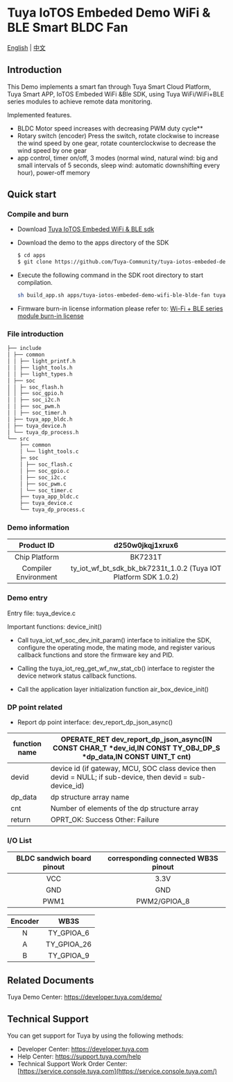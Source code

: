 # Tuya IoTOS Embeded Demo WiFi & BLE Smart BLDC Fan

[English](./README.md) | [中文](./README_zh.md) 

## Introduction 

This Demo implements a smart fan through Tuya Smart Cloud Platform, Tuya Smart APP, IoTOS Embeded WiFi &Ble SDK, using Tuya WiFi/WiFi+BLE series modules to achieve remote data monitoring.

Implemented features.

+ BLDC Motor speed increases with decreasing PWM duty cycle** 
+ Rotary switch (encoder) Press the switch, rotate clockwise to increase the wind speed by one gear, rotate counterclockwise to decrease the wind speed by one gear
+ app control, timer on/off, 3 modes (normal wind, natural wind: big and small intervals of 5 seconds, sleep wind: automatic downshifting every hour), power-off memory




## Quick start 

### Compile and burn
+ Download [Tuya IoTOS Embeded WiFi & BLE sdk](https://github.com/tuya/tuya-iotos-embeded-sdk-wifi-ble-bk7231t) 

+ Download the demo to the apps directory of the SDK 

  ```bash
  $ cd apps
  $ git clone https://github.com/Tuya-Community/tuya-iotos-embeded-demo-wifi-ble-blde-fan
  ```
  
+ Execute the following command in the SDK root directory to start compilation.

  ```bash
  sh build_app.sh apps/tuya-iotos-embeded-demo-wifi-ble-blde-fan tuya-iotos-embeded-demo-wifi-ble-blde-fan 1.0.0 
  ```

+ Firmware burn-in license information please refer to: [Wi-Fi + BLE series module burn-in license](https://developer.tuya.com/cn/docs/iot/device-development/burn-and-authorization/burn-and-authorize-wifi-ble-modules/burn-and-authorize-wb-series-modules?id=Ka78f4pttsytd) 

 

 ### File introduction 

```bash
├── include
│ ├── common
│ │ ├── light_printf.h
│ │ ├── light_tools.h
│ │ ├── light_types.h
│ ├── soc
│ │ ├─ soc_flash.h
│ │ ├── soc_gpio.h
│ │ ├── soc_i2c.h
│ │ ├── soc_pwm.h
│ │ ├── soc_timer.h
│ ├── tuya_app_bldc.h
│ ├── tuya_device.h
│ └── tuya_dp_process.h
└── src
    ├── common
    │ └── light_tools.c
    ├─ soc
    │ ├── soc_flash.c
    │ ├── soc_gpio.c
    │ ├── soc_i2c.c
    │ ├── soc_pwm.c
    │ └── soc_timer.c
    ├── tuya_app_bldc.c
    ├── tuya_device.c
    └── tuya_dp_process.c
```




 ### Demo information 

| Product ID | d250w0jkqj1xrux6 |
| :------: | :--------------------------------------------------------: |
| Chip Platform | BK7231T |
| Compiler Environment | ty_iot_wf_bt_sdk_bk_bk7231t_1.0.2 (Tuya IOT Platform SDK 1.0.2) |

  

### Demo entry

Entry file: tuya_device.c

Important functions: device_init()

+ Call tuya_iot_wf_soc_dev_init_param() interface to initialize the SDK, configure the operating mode, the mating mode, and register various callback functions and store the firmware key and PID.

+ Calling the tuya_iot_reg_get_wf_nw_stat_cb() interface to register the device network status callback functions.

+ Call the application layer initialization function air_box_device_init()

 

### DP point related

+ Report dp point interface: dev_report_dp_json_async()

| function name | OPERATE_RET dev_report_dp_json_async(IN CONST CHAR_T *dev_id,IN CONST TY_OBJ_DP_S *dp_data,IN CONST UINT_T cnt) |
| ------- | ------------------------------------------------------------ |
| devid | device id (if gateway, MCU, SOC class device then devid = NULL; if sub-device, then devid = sub-device_id) |
| dp_data | dp structure array name |
| cnt | Number of elements of the dp structure array |
| return | OPRT_OK: Success Other: Failure |

### I/O List 

| BLDC sandwich board pinout | corresponding connected WB3S pinout |
| :-------------------: | :----------------: |
| VCC | 3.3V |
| GND | GND |
| PWM1 | PWM2/GPIOA_8 |

| Encoder | WB3S |
| :----: | :---------: |
| N | TY_GPIOA_6 |
| A | TY_GPIOA_26 |
| B | TY_GPIOA_9 |

## Related Documents

Tuya Demo Center: https://developer.tuya.com/demo/



## Technical Support

You can get support for Tuya by using the following methods:

- Developer Center: https://developer.tuya.com
- Help Center: https://support.tuya.com/help
- Technical Support Work Order Center: [https://service.console.tuya.com](https://service.console.tuya.com/) 
